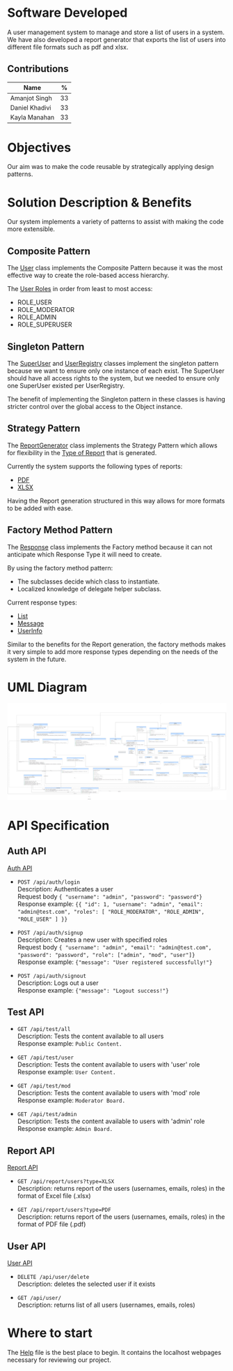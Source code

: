 # Software Developed
A user management system to manage and store a list of users in a system. We have also developed a report generator that exports the list of users into different file formats such as pdf and xlsx.

## Contributions 

| Name           | %  |
|----------------|:--:|
| Amanjot Singh  | 33 |
| Daniel Khadivi | 33 |
| Kayla Manahan  | 33 |
 

# Objectives
Our aim was to make the code reusable by strategically applying design patterns. 

# Solution Description & Benefits
Our system implements a variety of patterns to assist with making the code more extensible. 

## Composite Pattern 
The [User](/src/main/java/ca/unb/usermanagement/model/User.java) class implements the Composite Pattern because it was the most effective way to create the role-based access hierarchy. 

The [User Roles](/src/main/java/ca/unb/usermanagement/model/EUserRole.java) in order from least to most access: 
* ROLE_USER
* ROLE_MODERATOR
* ROLE_ADMIN
* ROLE_SUPERUSER

## Singleton Pattern 
The [SuperUser](/src/main/java/ca/unb/usermanagement/model/SuperUser.java) and [UserRegistry](/src/main/java/ca/unb/usermanagement/model/UserRegistry.java) classes implement the singleton pattern because we want to ensure only one instance of each exist. The SuperUser should have all access rights to the system, but we needed to ensure only one SuperUser existed per UserRegistry. 

The benefit of implementing the Singleton pattern in these classes is having stricter control over the global access to the Object instance. 

## Strategy Pattern 
The [ReportGenerator](/src/main/java/ca/unb/usermanagement/service/report/ReportGenerator.java) class implements the Strategy Pattern which allows for flexibility in the [Type of Report](/src/main/java/ca/unb/usermanagement/service/report/ReportType.java) that is generated. 

Currently the system supports the following types of reports:
* [PDF](/src/main/java/ca/unb/usermanagement/service/report/PDFReportGenerator.java)
* [XLSX](/src/main/java/ca/unb/usermanagement/service/report/XLSXReportGenerator.java)

Having the Report generation structured in this way allows for more formats to be added with ease.

## Factory Method Pattern
The [Response](/src/main/java/ca/unb/usermanagement/payload/response/Response.java) class implements the Factory method because it can not anticipate which Response Type it will need to create. 

By using the factory method pattern:  
* The subclasses decide which class to instantiate.
* Localized knowledge of delegate helper subclass. 

Current response types:
* [List](/src/main/java/ca/unb/usermanagement/payload/response/ListResponse.java)
* [Message](/src/main/java/ca/unb/usermanagement/payload/response/MessageResponse.java)
* [UserInfo](/src/main/java/ca/unb/usermanagement/payload/response/UserInfoResponse.java)

Similar to the benefits for the Report generation, the factory methods makes it very simple to add more response types depending on the needs of the system in the future. 

# UML Diagram 

<img src="User-Management-UML.png" />

# API Specification

## Auth API

[Auth API](src\main\java\ca\unb\usermanagement\service\auth\AuthService.java)

* `POST /api/auth/login`
<br> Description: Authenticates a user
<br> Request body ```{ "username": "admin",
    "password": "password"}```
<br> Response example: ```{{
    "id": 1,
    "username": "admin",
    "email": "admin@test.com",
    "roles": [
        "ROLE_MODERATOR",
        "ROLE_ADMIN",
        "ROLE_USER"
    ]
}}```

* `POST /api/auth/signup`
<br> Description: Creates a new user with specified roles
<br> Request body ```{ "username": "admin",
    "email": "admin@test.com",
    "password": "password",
    "role": ["admin", "mod", "user"]}```
<br> Response example: ```{"message": "User registered successfully!"}```

* `POST /api/auth/signout`
<br> Description: Logs out a user
<br> Response example: ```{"message": "Logout success!"}```

## Test API

* `GET /api/test/all`
<br> Description: Tests the content available to all users
<br> Response example: ```Public Content.```

* `GET /api/test/user`
<br> Description: Tests the content available to users with 'user' role
<br> Response example: ```User Content.```

* `GET /api/test/mod`
<br> Description: Tests the content available to users with 'mod' role
<br> Response example: ```Moderator Board.```

* `GET /api/test/admin`
<br> Description: Tests the content available to users with 'admin' role
<br> Response example: ```Admin Board.```

## Report API

[Report API](src\main\java\ca\unb\usermanagement\service\report\ReportService.java)

* `GET /api/report/users?type=XLSX`
  <br> Description: returns report of the users (usernames, emails, roles) in the format of Excel file (.xlsx)

* `GET /api/report/users?type=PDF`
  <br> Description: returns report of the users (usernames, emails, roles) in the format of PDF file (.pdf)

## User API

[User API](src\main\java\ca\unb\usermanagement\service\user\UserService.java)

* `DELETE /api/user/delete`
  <br> Description: deletes the selected user if it exists

* `GET /api/user/`
  <br> Description: returns list of all users (usernames, emails, roles)

# Where to start
The [Help](../HELP.md) file is the best place to begin. It contains the localhost webpages necessary for reviewing our project.
